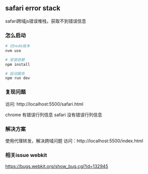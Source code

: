 ## safari error stack

safari跨域js错误堆栈，获取不到错误信息

### 怎么启动

```bash
# 切node版本
nvm use  

# 安装依赖
npm install  

# 启动服务
npm run dev  
```


### 复现问题
访问: http://localhost:5500/safari.html

chrome 有错误行列信息
safari 没有错误行列信息

### 解决方案
使用代理转发，解决跨域问题
访问：http://localhost:5500/index.html

### 相关issue webkit
https://bugs.webkit.org/show_bug.cgi?id=132945
